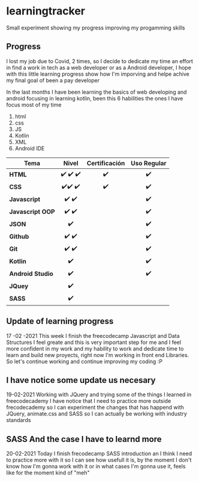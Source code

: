 # learningtracker
Small experiment showing my progress improving my progamming skills

## Progress
I lost my job due to Covid, 2 times, so I decide to dedicate my time an effort in find a work in tech as a web developer or as a Android developer, I hope with this little learning progress show how I'm imporving and helpe achive my final goal of been a pay developer

In the last months I have been learning the basics of web developing and android focusing in learning kotlin, been this 6 habilities the ones I have focus most of my time

1. html
2. css
3. JS
4. Kotlin
5. XML
6. Android IDE

| Tema   | Nivel     | Certificación | Uso Regular|
|--------|:-----------:|:-------------:|:----------:|
|**HTML**| :heavy_check_mark: :heavy_check_mark: :heavy_check_mark:|:heavy_check_mark:  |:heavy_check_mark:|
|**CSS**|:heavy_check_mark::heavy_check_mark: :heavy_check_mark:|:heavy_check_mark:  |:heavy_check_mark: |
|**Javascript**|:heavy_check_mark: :heavy_check_mark:| |:heavy_check_mark:|
|**Javascript OOP**|:heavy_check_mark: :heavy_check_mark:| |:heavy_check_mark:|
|**JSON**|:heavy_check_mark:| |:heavy_check_mark:|
|**Github**|:heavy_check_mark: :heavy_check_mark:| |:heavy_check_mark:|
|**Git**|:heavy_check_mark: :heavy_check_mark:| |:heavy_check_mark:|
|**Kotlin**|:heavy_check_mark:| |:heavy_check_mark:|
|**Android Studio**|:heavy_check_mark:| |:heavy_check_mark:|
|**JQuey**|:heavy_check_mark:|
|**SASS**|:heavy_check_mark:|


## Update of learning progress
17 -02 -2021
This week I finish the freecodecamp Javascript and Data Structures I feel greate and this is very important step for me and I feel more confident in my work and my hability to work and dedicate time to learn and build new proyects, right now I'm working in front end Libraries.
So let's continue working and continue improving my coding :P

## I have notice some update us necesary
19-02-2021
Working with JQuery and trying some of the things I learned in freecodecademy I have notice that I need to practice more outside frecodecademy so I can experiment the changes that has happend with JQuery, animate.css and SASS so I can actually be working with industry standards

## SASS And the case I have to learnd more
20-02-2021
Today I finish frecodecamp SASS introduction an I think I need to practice more with it so I can see how usefull it is, by the moment I don't know how I'm gonna work with it or in what cases I'm gonna use it, feels like for the moment kind of "meh" 
